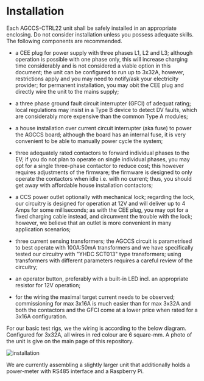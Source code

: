 # Installation

Each AGCCS-CTRL22 unit shall be safely installed in an appropriate enclosing. Do not consider installation unless you possess adequate skills. The following components are recommended.

- a CEE plug for power supply with three phases L1, L2 and L3; although operation is possible with one phase only, this will increase charging time considerably and is not considered a viable option in this document; the unit can be configured to run up to 3x32A, however, restrictions apply and you may need to notify/ask your electricity provider; for permanent installation, you may obit the CEE plug and directly wire the unit to the mains supply;

- a three phase ground fault circuit interrupter (GFCI) of adequat rating; local regulations may insist in a Type B device to detect DV faults, which are considerably more expensive than the common Type A modules;

- a house installation over current circuit interrupter (aka fuse) to power the AGCCS board; although the board has an internal fuse, it is very convenient to be able to manually power cycle the system;

- three adequately rated contactors to forward individual phases to the EV; if you do not plan to operate on single individual phases, you may opt for a single three-phase contactor to reduce cost; this however requires adjustments of the firmware; the firmware is designed to only operate the contactors  when idle i.e. with no current; thus, you should get away with affordable house installation contactors; 

- a CCS power outlet optionally with mechanical lock; regarding the lock, our circuitry is designed for operation at 12V and will deliver up to 4 Amps for some milliseconds; as with the CEE plug, you may opt for a fixed charging cable instead, and circumvent the trouble with the lock; however, we believe that an outlet is more convenient in many application scenarios;

- three current sensing transformers; the AGCCS circuit is parametrised to best operate with 100A:50mA transformers and we have specifically tested our circuitry with "YHDC SCT013" type transformers; using transformers with different parameters requires a careful review of the circuitry;

- an operator button, preferably with a built-in LED incl. an appropriate resistor for 12V operation;

- for the wiring the maximal target current needs to be observed; commissioning for max  3x16A is much easier than for max 3x32A and both the contactors and the GFCI come at a lower price when rated for a 3x16A configuration. 

  

For our basic test rigs, we the wiring is according to the below diagram. Configured for 3x32A, all wires in red colour are 6 square-mm. A photo of the unit is give on the main page of this repository.



![installation](/Users/tmoor/current/code/agccs-ctrl22/images/installation.png)

 We are currently assembling a slightly larger unit that additionally holds a power-meter with RS485 interface and a Raspberry Pi. 

